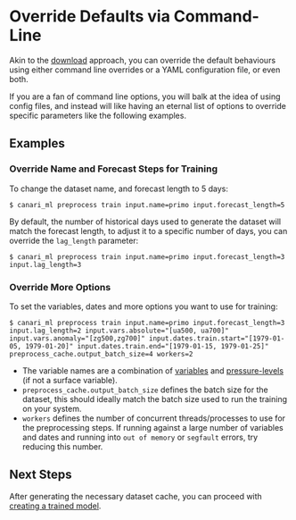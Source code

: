# Override Defaults via Command-Line

Akin to the [download](../download/index.md) approach, you can override the default behaviours using either command line overrides or a YAML configuration file, or even both.

If you are a fan of command line options, you will balk at the idea of using config files, and instead will like having an eternal list of options to override specific parameters like the following examples.

## Examples

### Override Name and Forecast Steps for Training

To change the dataset name, and forecast length to 5 days:

``` console
$ canari_ml preprocess train input.name=primo input.forecast_length=5
```

By default, the number of historical days used to generate the dataset will match the forecast length, to adjust it to a specific number of days, you can override the `lag_length` parameter:

``` console
$ canari_ml preprocess train input.name=primo input.forecast_length=3 input.lag_length=3
```

### Override More Options

To set the variables, dates and more options you want to use for training:

``` console
$ canari_ml preprocess train input.name=primo input.forecast_length=3 input.lag_length=2 input.vars.absolute="[ua500, ua700]" input.vars.anomaly="[zg500,zg700]" input.dates.train.start="[1979-01-05, 1979-01-20]" input.dates.train.end="[1979-01-15, 1979-01-25]" preprocess_cache.output_batch_size=4 workers=2
```

- The variable names are a combination of [variables](../download/index.md#variables) and [pressure-levels](../download/index.md#pressure-levels) (if not a surface variable).
- `preprocess_cache.output_batch_size` defines the batch size for the dataset, this should ideally match the batch size used to run the training on your system.
- `workers` defines the number of concurrent threads/processes to use for the preprocessing steps. If running against a large number of variables and dates and running into `out of memory` or `segfault` errors, try reducing this number.

## Next Steps

After generating the necessary dataset cache, you can proceed with [creating a trained model](../train/index.md).
